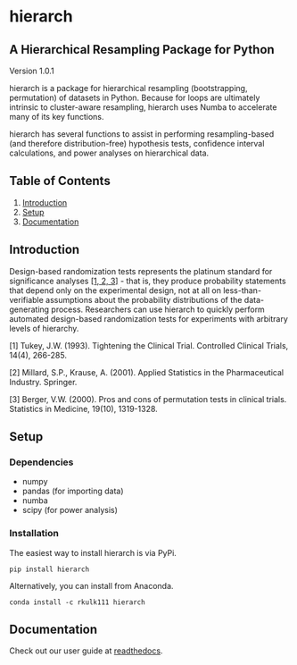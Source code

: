 # hierarch

## A Hierarchical Resampling Package for Python

Version 1.0.1

hierarch is a package for hierarchical resampling (bootstrapping, permutation) of datasets in Python. Because for loops are ultimately intrinsic to cluster-aware resampling, hierarch uses Numba to accelerate many of its key functions.

hierarch has several functions to assist in performing resampling-based (and therefore distribution-free) hypothesis tests, confidence interval calculations, and power analyses on hierarchical data.

## Table of Contents

1. [Introduction](#introduction)
2. [Setup](#setup)
3. [Documentation](#documentation)


<a name="introduction"></a>
## Introduction 

Design-based randomization tests represents the platinum standard for significance analyses [[1, 2, 3]](#1) - that is, they produce probability statements that depend only on the experimental design, not at all on less-than-verifiable assumptions about the probability distributions of the data-generating process. Researchers can use hierarch to quickly perform automated design-based randomization tests for experiments with arbitrary levels of hierarchy.


<a id="1">[1]</a> Tukey, J.W. (1993). Tightening the Clinical Trial. Controlled Clinical Trials, 14(4), 266-285.

<a id="1">[2]</a> Millard, S.P., Krause, A. (2001). Applied Statistics in the Pharmaceutical Industry. Springer.

<a id="1">[3]</a> Berger, V.W. (2000). Pros and cons of permutation tests in clinical trials. Statistics in Medicine, 19(10), 1319-1328.


<a name="setup"></a>
## Setup 

### Dependencies
* numpy
* pandas (for importing data)
* numba
* scipy (for power analysis)

### Installation

The easiest way to install hierarch is via PyPi. 

```pip install hierarch```

Alternatively, you can install from Anaconda.

```conda install -c rkulk111 hierarch```


<a name="documentation"></a>
## Documentation
Check out our user guide at [readthedocs](https://hierarch.readthedocs.io/).